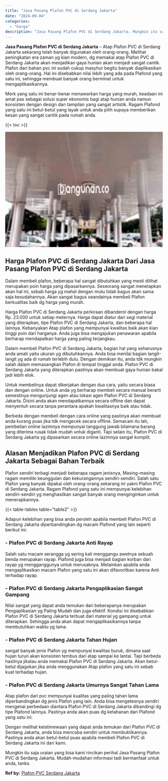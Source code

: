 ```yaml
---
title: "Jasa Pasang Plafon PVC di Serdang Jakarta"
date: "2024-09-04"
categories: 
  - "harga"
description: "Jasa Pasang Plafon PVC di Serdang Jakarta. Mungkin itu saja uraian yang bisa kami rincikan perihal Jasa Pasang Plafon PVC di Serdang Jakarta. Mudah-mudahan i..."
---
```


**Jasa Pasang Plafon PVC di Serdang Jakarta** – Atap Plafon PVC di Serdang Jakarta sekarang telah banyak digunakan oleh orang-orang. Melihat peningkatan era zaman yg kian modern, dg memakai atap Plafon PVC di Serdang Jakarta akan menjadikan gaya hunian akan menjadi sangat cantik. Plafon dari bahan pvc ini sudah cukup masyhur begitu banyak diaplikasikan oleh orang-orang. Hal ini disebabkan nilai lebih yang ada pada Plafond yang satu ini, sehingga membuat banyak orang berminat untuk mengaplikasikannya.

Merk yang satu ini benar-benar menawarkan harga yang murah, keadaan ini amat pas sebagai solusi super ekonomis bagi atap hunian anda namun konsisten dengan design dan tampilan yang sangat artistik. Ragam Plafond yang satu ini betul-betul yang layak untuk anda pilih supaya memberikan kesan yang sangat cantik pada rumah anda.

{{< toc >}}

![Jasa Pasang Plafon PVC di Serdang Jakarta](/images/flafond-pvc-murah27.png)

## Harga Plafon PVC di Serdang Jakarta Dari Jasa Pasang Plafon PVC di Serdang Jakarta

Dalam membeli plafon, beberapa hal sangat dibutuhkan yang mesti dilihat merupakan poin harga yang dipasarkannya. Seseorang sangat menetapkan akan hal ini, sebab harga yg mahal dengan mutu tidak bagus akan sama saja kesudahannya. Akan sangat bagus seandainya membeli Plafon berkualitas baik dg harga yang murah.

Harga Plafon PVC di Serdang Jakarta perkiraan dibanderol dengan harga Rp. 23.000 untuk setiap meternya. Harga dapat diatur dari segi material yang diterapkan, tipe Plafon PVC di Serdang Jakarta, dan beberapa hal lainnya. Kebanyakan Atap plafon yang mempunyai kwalitas baik akan kian tinggi poin dari harganya. Anda juga bisa mengajukan penawaran apabila berharap mendapatkan harga yang paling terjangkau.

Dalam membeli Plafon PVC di Serdang Jakarta, bagian hal yang seharusnya anda amati yaitu ukuran yg dibutuhkannya. Anda bisa menilai bagian langit-langit yg ada di rumah terlebih dulu. Dengan demikian itu, anda tdk mungkin salah dalam memasangkan Plafon di tempat tinggal anda. Plafon PVC di Serdang Jakarta yang diterapkan pastinya akan membuat gaya hunian bakal jadi lebih elok.

Untuk membelinya dapat dikerjakan dengan dua cara, yaitu secara biasa dan dengan online. Untuk anda yg berharap membeli secara manual berarti semestinya mengunjungi agen atau lokasi agen Plafon PVC di Serdang Jakarta. Disini anda akan mendapatkannya secara offline dan dapat menyentuh secara tanpa perantara apakah kwalitasnya baik atau tidak.

Berbeda dengan membeli dengan cara online yang pastinya akan membuat anda kurang puas jika tdk mengecek secara offline. Semacam itu lah, pembelian online lazimnya mempunyai tanggung jawab bilamana barang yang diterima rusak tidak mudah untuk diganti. Tapi selain itu, Plafon PVC di Serdang Jakarta yg dipasarkan secara online lazimnya sangat komplit.

## Alasan Menjadikan Plafon PVC di Serdang Jakarta Sebagai Bahan Terbaik

Plafon sendiri terbagi menjadi beberapa ragam jenisnya, Masing-masing ragam memiliki keunggulan dan kekurangannya sendiri-sendiri. Salah satu Plafon yang banyak dipakai oleh orang-orang sekarang ini yakni Plafon PVC di Serdang Jakarta. Ragam Plafond yang satu ini mempunyai kelebihan sendiri-sendiri yg menghasilkan sangat banyak orang menginginkan untuk menerapkannya.

{{< table-tables table="table2" >}}

Adapun kelebihan yang bisa anda peroleh apabila membeli Plafon PVC di Serdang Jakarta diperbandingkan dg macam Plafond yang lain seperti berikut ini:

### \- Plafon PVC di Serdang Jakarta Anti Rayap

Salah satu macam serangga yg sering kali menggangu awetnya sebuah benda merupakan rayap. Plafond juga bisa menjadi bagian korban dari rayap yg mengganggunya untuk merusaknya. Melainkan apabila anda mengaplikasikan macam Plafon yang satu ini akan difavoritkan karena Anti terhadap rayap.

### \- Plafon PVC di Serdang Jakarta Pengaplikasian Sangat Gampang

Nilai sangat yang dapat anda temukan dari beberapanya merupakan Pengaplikasian yg Paling Mudah dan juga efektif. Kondisi ini disebabkan Plafon PVC di Serdang Jakarta terbuat dari material yg gampang untuk diterapkan. Sehingga anda akan dapat mengaplikasikannya tanpa membutuhkan waktu yg lama.

### \- Plafon PVC di Serdang Jakarta Tahan Hujan

sangat banyak jenis Plafon yg mempunyai kwalitas buruk, dimana saat hujan turun akan konsisten tembus dari atap sampai ke lantai. Tapi berbeda hasilnya jikalau anda memakai Plafon PVC di Serdang Jakarta. Akan betul-betul dijagokan jika anda menggunakan Atap plafon yang satu ini sebab kuat terhadap hujan.

### \- Plafon PVC di Serdang Jakarta Umurnya Sangat Tahan Lama

Atap plafon dari pvc mempunyai kualitas yang paling tahan lama diperbandingkan dg jenis Plafon yang lain. Anda bisa mengetesnya sendiri mengenai perbedaan diantara Plafon PVC di Serdang Jakarta dibandingi dg tipe Plafond lainnya. Pastinya anda akan puas dg ketahanan dari Plafond yang satu ini.

Dengan melihat keistimewaan yang dapat anda temukan dari Plafon PVC di Serdang Jakarta, anda bisa mencoba sendiri untuk membuktikannya. Pastinya anda akan betul-betul puas apabila membeli Plafon PVC di Serdang Jakarta ini dari kami.

Mungkin itu saja uraian yang bisa kami rincikan perihal Jasa Pasang Plafon PVC di Serdang Jakarta. Mudah-mudahan informasi tadi bermanfaat untuk anda, tanks.

**Ref by:** [Plafon PVC Serdang Jakarta](https://id.wikipedia.org/wiki/Plafon)
